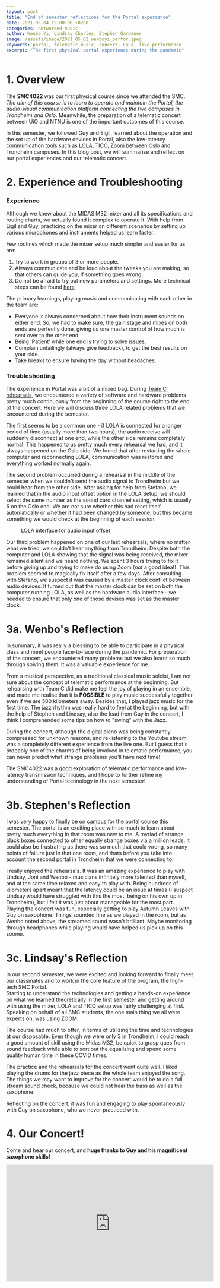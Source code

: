 ```yaml
---
layout: post
title: "End of semester reflections for the Portal experience"
date: 2021-05-04 19:00:00 +0200
categories: networked-music
author: Wenbo Yi, Lindsay Charles, Stephen Gardener
image: /assets/image/2021_05_02_wenboyi_perfor.jpeg
keywords: portal, telematic-music, concert, LoLa, live-performance
excerpt: "The first physical portal experience during the pandemic"
---
```


# 1. Overview

The **SMC4022** was our first physical course since we attended the SMC. *The aim of this course is to learn to operate and maintain the Portal, the audio-visual communication platform connecting the two campuses in Trondheim and Oslo.* Meanwhile, the preparation of a telematic concert between UiO and NTNU is one of the important outcomes of this course.

In this semester, we followed Guy and Eigil, learned about the operation and the set up of the hardware devices in Portal, also the low-latency communication tools such as [LOLA](https://lola.conts.it/), TICO, [Zoom](https://zoom.us/) between Oslo and Trondheim campuses. In this blog post, we will summarise and reflect on our portal experiences and our telematic concert.

# 2. Experience and Troubleshooting

### Experience

Although we knew about the MIDAS M32 mixer and all its specifications and routing charts, we actually found it complex to operate it. With help from Eigil and Guy, practicing on the mixer on different scenarios by setting up various microphones and instruments helped us learn faster.

Few routines which made the mixer setup much simpler and easier for us are:
1.	Try to work in groups of 3 or more people.
2.	Always communicate and be loud about the tweaks you are making, so that others can guide you, if something goes wrong.
3.	Do not be afraid to try out new parameters and settings. More technical steps can be found [here](https://www.sweetwater.com/sweetcare/articles/mixer-quickstart-guide/)

The primary learnings, playing music and communicating with each other in the team are:
-	Everyone is always concerned about how their instrument sounds on either end. So, we had to make sure, the gain stage and mixes on both ends are perfectly done, giving us one master control of how much is sent over to the other end.
-	Being ‘Patient’ while one end is trying to solve issues.
-	Complain unfailingly (always give feedback), to get the best results on your side.
-	Take breaks to ensure having the day without headaches.


### Troubleshooting

The experience in Portal was a bit of a mixed bag. During [Team C rehearsals](https://SMC-master.github.io/portal/2021/02/28/joni-teamcjam.html), we encountered a variety of software and hardware problems pretty much continuously from the beginning of the course right to the end of the concert. Here we will discuss three LOLA related problems that we encountered during the semester.

The first seems to be a common one - if LOLA is connected for a longer period of time (usually more than two hours), the audio receive will suddenly disconnect at one end, while the other side remains completely normal. This happened to us pretty much every rehearsal we had, and it always happened on the Oslo side. We found that after restarting the whole computer and reconnecting LOLA, communication was restored and everything worked normally again.

The second problem occurred during a rehearsal in the middle of the semester when we couldn't send the audio signal to Trondheim but we could hear from the other side. After asking for help from Stefano, we learned that in the audio input offset option in the LOLA Setup, we should select the same number as the sound card channel setting, which is usually 6 on the Oslo end. We are not sure whether this had reset itself automatically or whether it had been changed by someone, but this became something we would check at the beginning of each session.

<figure style="float: auto">
   <img src="/assets/image/2021_05_02_wenboyi_lola.png" alt="" title="LOLA interface for audio input offset"/> <figcaption>LOLA interface for audio input offset</figcaption>
</figure>



Our third problem happened on one of our last rehearsals, where no matter what we tried, we couldn't hear anything from Trondheim. Despite both the computer and LOLA showing that the signal was being received, the mixer remained silent and we heard nothing. We spent 3 hours trying to fix it before giving up and trying to make do using Zoom (_not_ a good idea!). This problem seemed to magically fix itself after a few days. After consulting with Stefano, we suspect it was caused by a master clock conflict between audio devices. It turned out that the master clock can be set on both the computer running LOLA, as well as the hardware audio interface - we needed to ensure that only one of those devises was set as the master clock.




# 3a. Wenbo's Reflection

In summary, it was really a blessing to be able to participate in a physical class and meet people face-to-face during the pandemic. For preparation of the concert, we encountered many problems but we also learnt so much through solving them. It was a valuable experience for me.

From a musical perspective, as a traditional classical music soloist, I am not sure about the concept of telematic performance at the beginning. But rehearsing with Team C did make me feel the joy of playing in an ensemble, and made me realise that it is **POSSIBLE** to play music successfully together even if we are 500 kilometers away. Besides that, I played jazz music for the first time. The jazz rhythm was really hard to feel at the beginning, but with the help of Stephen and Lindsay, also the lead from Guy in the concert, I think I comprehended some tips on how to "swing" with the Jazz.

During the concert, although the digital piano was being constantly compressed for unknown reasons, and re-listening to the Youtube stream was a completely different experience from the live one. But I guess that's probably one of the charms of being involved in telematic performance, you can never predict what strange problems you'll have next time!

The SMC4022 was a good exploration of telematic performance and low-latency transmission techniques, and I hope to further refine my understanding of Portal technology in the next semester!

# 3b. Stephen's Reflection

I was very happy to finally be on campus for the portal course this semester. The portal is an exciting place with so much to learn about - pretty much everything in that room was new to me. A myriad of strange black boxes connected to other equally strange boxes via a million leads. It could also be frustrating as there was so much that could wrong, so many points of failure just in that one room, and thats before you take into account the second portal in Trondheim that we were connecting to.

I really enjoyed the rehearsals. It was an amazing experience to play with Lindsay, Joni and Wenbo - musicians infinitely more talented than myself, and at the same time relaxed and easy to play with. Being hundreds of kilometers apart meant that the latency could be an issue at times (I suspect Lindsay would have struggled with this the most, being on his own up in Trondheim), but I felt it was just about manageable for the most part. Playing the concert was fun, especially getting to play Autumn Leaves with Guy on saxophone. Things sounded fine as we played in the room, but as Wenbo noted above, the streamed sound wasn't brilliant. Maybe monitoring through headphones while playing would have helped us pick up on this sooner.

# 3c. Lindsay's Reflection

In our second semester, we were excited and looking forward to finally meet our classmates and to work in the core feature of the program, the high-tech SMC Portal.  
Starting to understand the technologies and getting a hands-on experience on what we learned theoretically in the first semester and getting around with using the mixer, LOLA and TICO setup was fairly challenging at first. Speaking on behalf of all SMC students, the one main thing we all were experts on, was using ZOOM.

The course had much to offer, in terms of utilizing the time and technologies at our disposable. Even though we were only 3 in Trondheim, I could reach a good amount of skill using the Midas M32, be quick to grasp ques from sound feedback while able to sort out the equalizing and spend some quality human time in these COVID times.   

The practice and the rehearsals for the concert went quite well. I liked playing the drums for the jazz piece as the whole team enjoyed the song. The things we may want to improve for the concert would be to do a full stream sound check, because we could not hear the bass as well as the saxophone.

Reflecting on the concert, it was fun and engaging to play spontaneously with Guy on saxophone, who we never practiced with.

# 4. Our Concert!

Come and hear our concert, and **huge thanks to Guy and his magnificent saxophone skills!**

<iframe width="560" height="315" src="https://www.youtube.com/embed/tUqhI0R3DDA" title="SMC 2020 Musical Performance" frameborder="0" allow="accelerometer; autoplay; clipboard-write; encrypted-media; gyroscope; picture-in-picture" allowfullscreen></iframe>
